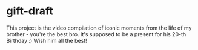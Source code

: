 # gift-draft
This project is the video compilation of iconic moments from the life of my brother - you're the best bro.
It's supposed to be a present for his 20-th Birthday :)
Wish him all the best!

